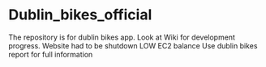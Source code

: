 # Dublin_bikes_official
The repository is for dublin bikes app. Look at Wiki for development progress. Website had to be shutdown LOW EC2 balance
Use dublin bikes report for full information
